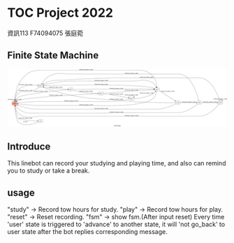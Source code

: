 # TOC Project 2022
資訊113 F74094075 張庭菀

## Finite State Machine
![fsm](./img/show-fsm.png)

## Introduce
This linebot can record your studying and playing time, and also can remind you to study or take a break.

## usage
"study" -> Record tow hours for study.
"play"  -> Record tow hours for play.
"reset" -> Reset recording.
"fsm"   -> show fsm.(After input reset)
Every time 'user' state is triggered to 'advance' to another state, it will 'not go_back' to user state after the bot replies corresponding message.

